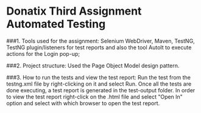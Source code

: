 # Donatix Third Assignment Automated Testing
###1. Tools used for the assignment:
Selenium WebDriver, Maven, TestNG, TestNG plugin/listeners for test reports and also the tool AutoIt to execute actions for the Login pop-up;

###2. Project structure:
Used the Page Object Model design pattern.

###3. How to run the tests and view the test report:
Run the test from the testng.xml file by right-clicking on it and select Run.
Once all the tests are done executing, a test report is generated in the test-output folder.
In order to view the test report right-click on the .html file and select "Open In" option and select with which browser
to open the test report.